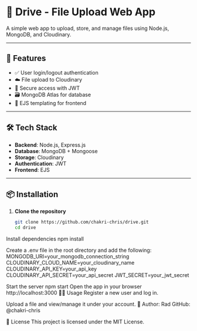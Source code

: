 # 📁 Drive - File Upload Web App

A simple web app to upload, store, and manage files using Node.js, MongoDB, and Cloudinary.

---

## 🚀 Features

- ✅ User login/logout authentication
- ☁️ File upload to Cloudinary
- 🔐 Secure access with JWT
- 🗃️ MongoDB Atlas for database
- 🎨 EJS templating for frontend

---

## 🛠️ Tech Stack

- **Backend**: Node.js, Express.js
- **Database**: MongoDB + Mongoose
- **Storage**: Cloudinary
- **Authentication**: JWT
- **Frontend**: EJS

---

## 📦 Installation

1. **Clone the repository**

   ```bash
   git clone https://github.com/chakri-chris/drive.git
   cd drive
Install dependencies
npm install

Create a .env file in the root directory and add the following:
MONGODB_URI=your_mongodb_connection_string
CLOUDINARY_CLOUD_NAME=your_cloudinary_name
CLOUDINARY_API_KEY=your_api_key
CLOUDINARY_API_SECRET=your_api_secret
JWT_SECRET=your_jwt_secret


Start the server
npm start
Open the app in your browser
http://localhost:3000
👨‍💻 Usage
Register a new user and log in.

Upload a file and view/manage it under your account.
👤 Author:
Rad
GitHub: @chakri-chris

📃 License
This project is licensed under the MIT License.


